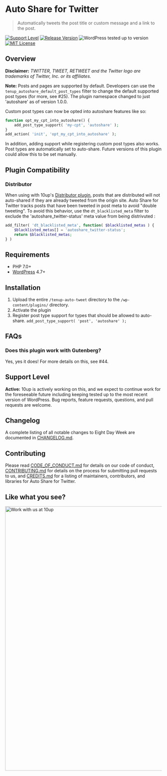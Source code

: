 # Auto Share for Twitter

> Automatically tweets the post title or custom message and a link to the post.

[![Support Level](https://img.shields.io/badge/support-active-green.svg)](#support-level) [![Release Version](https://img.shields.io/github/release/10up/autotweet.svg)](https://github.com/10up/autotweet/releases/latest) ![WordPress tested up to version](https://img.shields.io/badge/WordPress-v4.9.8%20tested-success.svg) [![MIT License](https://img.shields.io/github/license/10up/autotweet.svg)](https://github.com/10up/autotweet/blob/develop/LICENSE.md)

## Overview

**Disclaimer:** _TWITTER, TWEET, RETWEET and the Twitter logo are trademarks of Twitter, Inc. or its affiliates._

**Note:** Posts and pages are supported by default. Developers can use the `tenup_autoshare_default_post_types` filter to change the default supported post types (for more, see #25). The plugin namespace changed to just 'autoshare' as of version 1.0.0.

Custom post types can now be opted into autoshare features like so:

```php
function opt_my_cpt_into_autoshare() {
	add_post_type_support( 'my-cpt', 'autoshare' );
}
add_action( 'init', 'opt_my_cpt_into_autoshare' );
```

In addition, adding support while registering custom post types also works. Post types are automatically set to auto-share. Future versions of this plugin could allow this to be set manually.

## Plugin Compatibility

### Distributor

When using with 10up's [Distributor plugin](https://github.com/10up/distributor), posts that are distributed will not auto-shared if they are already tweeted from the origin site. Auto Share for Twitter tracks posts that have been tweeted in post meta to avoid "double tweeting". To avoid this behavior, use the `dt_blacklisted_meta` filter to exclude the 'autoshare_twitter-status' meta value from being distrivuted :

```php
add_filter( 'dt_blacklisted_meta', function( $blacklisted_metas ) {
	$blacklisted_metas[] = 'autoshare_twitter-status';
	return $blacklisted_metas;
} )
```

## Requirements

-   PHP 7.0+
-   [WordPress](http://wordpress.org) 4.7+

## Installation

1. Upload the entire `/tenup-auto-tweet` directory to the `/wp-content/plugins/` directory.
2. Activate the plugin
3. Register post type support for types that should be allowed to auto-share. `add_post_type_support( 'post', 'autoshare' );`

## FAQs

### Does this plugin work with Gutenberg?

Yes, yes it does! For more details on this, see #44.

## Support Level

**Active:** 10up is actively working on this, and we expect to continue work for the foreseeable future including keeping tested up to the most recent version of WordPress. Bug reports, feature requests, questions, and pull requests are welcome.

## Changelog

A complete listing of all notable changes to Eight Day Week are documented in [CHANGELOG.md](https://github.com/10up/autotweet/blob/develop/CHANGELOG.md).

## Contributing

Please read [CODE_OF_CONDUCT.md](https://github.com/10up/autotweet/blob/develop/CODE_OF_CONDUCT.md) for details on our code of conduct, [CONTRIBUTING.md](https://github.com/10up/autotweet/blob/develop/CONTRIBUTING.md) for details on the process for submitting pull requests to us, and [CREDITS.md](https://github.com/10up/autotweet/blob/develop/CREDITS.md) for a listing of maintainers, contributors, and libraries for Auto Share for Twitter.

## Like what you see?

<a href="http://10up.com/contact/"><img src="https://10updotcom-wpengine.s3.amazonaws.com/uploads/2016/10/10up-Github-Banner.png" width="850" alt="Work with us at 10up"></a>
